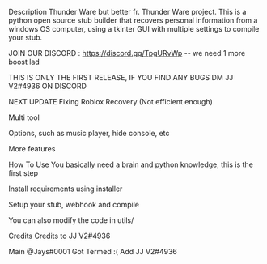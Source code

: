 Description
Thunder Ware but better fr. Thunder Ware project. This is a python open source stub builder that recovers personal information from a windows OS computer, using a tkinter GUI with multiple settings to compile your stub.

JOIN OUR DISCORD : https://discord.gg/TpgURvWp -- we need 1 more boost lad

THIS IS ONLY THE FIRST RELEASE, IF YOU FIND ANY BUGS DM  JJ V2#4936 ON DISCORD

NEXT UPDATE
Fixing Roblox Recovery (Not efficient enough)

Multi tool

Options, such as music player, hide console, etc

More features

How To Use
You basically need a brain and python knowledge, this is the first step





Install requirements using installer

Setup your stub, webhook and compile

You can also modify the code in utils/

Credits
Credits to JJ V2#4936

Main @Jays#0001 Got Termed :( Add JJ V2#4936
